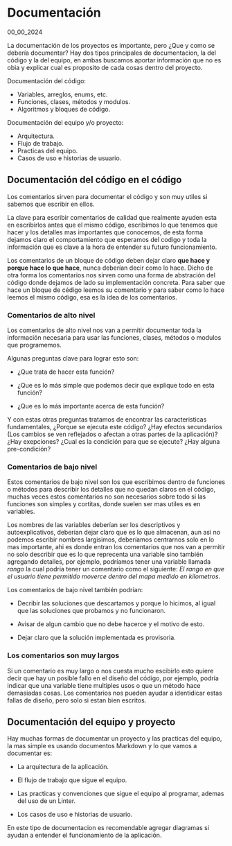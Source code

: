# Documentación
00_00_2024

La documentación de los proyectos es importante, pero ¿Que y como se debería documentar? Hay dos tipos principales de documentacion, la del código y la del equipo, en ambas buscamos aportar información que no es obia y explicar cual es proposito de cada cosas dentro del proyecto.

Documentación del código:

* Variables, arreglos, enums, etc.
* Funciones, clases, métodos y modulos.
* Algoritmos y bloques de código.

Documentación del equipo y/o proyecto:

* Arquitectura.
* Flujo de trabajo.
* Practicas del equipo.
* Casos de uso e historias de usuario.

## Documentación del código en el código

Los comentarios sirven para documentar el código y son muy utiles si sabemos que escribir en ellos.

La clave para escribir comentarios de calidad que realmente ayuden esta en escribirlos antes que el mismo código, escribimos lo que tenemos que hacer y los detalles mas importantes que conocemos, de esta forma dejamos claro el comportamiento que esperamos del codigo y toda la información que es clave a la hora de entender su futuro funcionamiento. 

Los comentarios de un bloque de código deben dejar claro **que hace y porque hace lo que hace**, nunca deberían decir como lo hace. Dicho de otra forma los comentarios nos sirven como una forma de abstración del código donde dejamos de lado su implementación concreta. Para saber que hace un bloque de cédigo leemos su comentario y para saber como lo hace leemos el mismo código, esa es la idea de los comentarios.

### Comentarios de alto nivel

Los comentarios de alto nivel nos van a permitir documentar toda la información necesaria para usar las funciones, clases, métodos o modulos que programemos.

Algunas preguntas clave para lograr esto son:

* ¿Que trata de hacer esta función?

* ¿Que es lo más simple que podemos decir que explique todo en esta función?

* ¿Que es lo más importante acerca de esta función?

Y con estas otras preguntas tratamos de encontrar las caracteristicas fundamentales, ¿Porque se ejecuta este código? ¿Hay efectos secundarios (Los cambios se ven reflejados o afectan a otras partes de la aplicación)? ¿Hay exepciones? ¿Cual es la condición para que se ejecute? ¿Hay alguna pre-condición?

### Comentarios de bajo nivel

Estos comentarios de bajo nivel son los que escribimos dentro de funciones o métodos para describir los detalles que no quedan claros en el código, muchas veces estos comentarios no son necesarios sobre todo si las funciones son simples y cortitas, donde suelen ser mas utiles es en variables.

Los nombres de las variables deberían ser los descriptivos y autoexplicativos, deberian dejar claro que es lo que almacenan, aun asi no podemos escribir nombres largisimos, deberíamos centrarnos solo en lo mas importante, ahi es donde entran los comentarios que nos van a permitir no solo describir que es lo que reprecenta una variable sino también agregando detalles, por ejemplo, podríamos tener una variable llamada *rango* la cual podria tener un comentario como el siguiente: *El rango en que el usuario tiene permitido moverce dentro del mapa medido en kilometros*.

Los comentarios de bajo nivel también podrían: 

* Decribir las soluciones que descartamos y porque lo hicimos, al igual que las soluciones que probamos y no funcionaron. 

* Avisar de algun cambio que no debe hacerce y el motivo de esto.

* Dejar claro que la solución implementada es provisoria.

### Los comentarios son muy largos

Si un comentario es muy largo o nos cuesta mucho escibirlo esto quiere decir que hay un posible fallo en el diseño del código, por ejemplo, podría indicar que una variable tiene multiples usos o que un método hace demasiadas cosas. Los comentarios nos pueden ayudar a identidicar estas fallas de diseño, pero solo si estan bien escritos.

## Documentación del equipo y proyecto

Hay muchas formas de documentar un proyecto y las practicas del equipo, la mas simple es usando documentos Markdown y lo que vamos a documentar es:

* La arquitectura de la aplicación.

* El flujo de trabajo que sigue el equipo.

* Las practicas y convenciones que sigue el equipo al programar, ademas del uso de un Linter.

* Los casos de uso e historias de usuario.

En este tipo de documentacion es recomendable agregar diagramas si ayudan a entender el funcionamiento de la aplicación.

